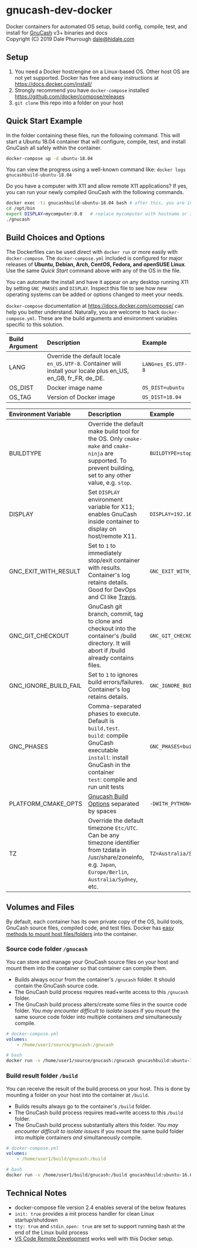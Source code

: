 # gnucash-dev-docker

Docker containers for automated OS setup, build config, compile, test, and install
for [GnuCash](https://www.gnucash.org/) v3+ binaries and docs  
Copyright (C) 2019 Dale Phurrough <dale@hidale.com>

## Setup

1. You need a Docker host/engine on a Linux-based OS.
   Other host OS are not yet supported. Docker has free and easy instructions at
   <https://docs.docker.com/install/>
2. Strongly recommend you have `docker-compose` installed
   <https://github.com/docker/compose/releases>
3. `git clone` this repo into a folder on your host

## Quick Start Example

In the folder containing these files, run the following command. This will start
a Ubuntu 18.04 container that will configure, compile, test, and install GnuCash
all safely within the container.

```bash
docker-compose up -d ubuntu-18.04
```

You can view the progress using a well-known command like:
`docker logs gnucashbuild-ubuntu-18.04`

Do you have a computer with X11 and allow remote X11 applications?
If yes, you can run your newly compiled GnuCash with the following commands.

```bash
docker exec -ti gnucashbuild-ubuntu-18.04 bash # after this, you are inside the container
cd /opt/bin
export DISPLAY=mycomputer:0.0   # replace mycomputer with hostname or IP address
./gnucash
```

## Build Choices and Options

The Dockerfiles can be used direct with `docker run` or more easily with
`docker-compose`. The `docker-compose.yml` included is configured for major releases
of **Ubuntu, Debian, Arch, CentOS, Fedora, and openSUSE Linux**. Use the same *Quick Start*
command above with any of the OS in the file.

You can automate the install and have it appear on any desktop running X11
by setting `GNC_PHASES` and `DISPLAY`. Inspect this file to see how new
operating systems can be added or options changed to meet your needs.

`docker-compose` documentation at <https://docs.docker.com/compose/> can help you
better understand. Naturally, you are welcome to hack `docker-compose.yml`. These
are the build arguments and environment variables specific to this solution.

| Build Argument | Description | Example |
| :---   | :---        | :---    |
| LANG | Override the default locale `en_US.UTF-8`. Container will install your locale plus en_US, en_GB, fr_FR, de_DE. | `LANG=es_ES.UTF-8` |
| OS_DIST | Docker image name | `OS_DIST=ubuntu` |
| OS_TAG | Version of Docker image | `OS_DIST=18.04` |

| Environment Variable | Description | Example |
| :---   | :---        | :---    |
| BUILDTYPE | Override the default make build tool for the OS. Only `cmake-make` and `cmake-ninja` are supported. To prevent building, set to any other value, e.g. `stop`. | `BUILDTYPE=stop` |
| DISPLAY | Set `DISPLAY` environment variable for X11; enables GnuCash inside container to display on host/remote X11. | `DISPLAY=192.168.1.5:0.0` |
| GNC_EXIT_WITH_RESULT | Set to `1` to immediately stop/exit container with results. Container's log retains details. Good for DevOps and CI like [Travis](https://travis-ci.org/). | `GNC_EXIT_WITH_RESULT=1` |
| GNC_GIT_CHECKOUT | GnuCash git branch, commit, tag to clone and checkout into the container's /build directory. It will abort if /build already contains files. | `GNC_GIT_CHECKOUT=3.5` |
| GNC_IGNORE_BUILD_FAIL | Set to `1` to ignores build errors/failures. Container's log retains details. | `GNC_IGNORE_BUILD_FAIL=1` |
| GNC_PHASES | Comma-separated phases to execute. Default is `build,test`.<br/>`build`: compile GnuCash executable<br/>`install`: install GnuCash in the container<br/>`test`: compile and run unit tests | `GNC_PHASES=build,install` |
| PLATFORM_CMAKE_OPTS | [Gnucash Build Options](https://code.gnucash.org/wiki/Gnucash_Build_Options) separated by spaces| `-DWITH_PYTHON=ON` |
| TZ | Override the default timezone `Etc/UTC`. Can be any timezone identifier from tzdata in /usr/share/zoneinfo, e.g. `Japan`, `Europe/Berlin`, `Australia/Sydney`, etc. | `TZ=Australia/Sydney` |

## Volumes and Files

By default, each container has its own private copy of the OS, build tools,
GnuCash source files, compiled code, and test files. Docker has
[easy methods to mount host files/folders](https://docs.docker.com/compose/compose-file/compose-file-v2/#volumes)
into the container.

### Source code folder `/gnucash`

You can store and manage your GnuCash source files on your host and mount them into
the container so that container can compile them.

* Builds always occur from the container's `/gnucash` folder. It should contain
  the GnuCash source code.
* The GnuCash build process requires read+write access to this `/gnucash` folder.
* The GnuCash build process alters/create some files in the source code folder.
  *You may encounter difficult to isolate issues* if you mount the same source
  code folder into multiple containers *and* simultaneously compile.

```yaml
# docker-compose.yml
volumes:
    - /home/user1/source/gnucash:/gnucash
```

```bash
# bash
docker run -v /home/user1/source/gnucash:/gnucash gnucashbuild:ubuntu-16.04
```

### Build result folder `/build`

You can receive the result of the build process on your host. This is done by
mounting a folder on your host into the container at `/build`.

* Builds results always go to the container's `/build` folder.
* The GnuCash build process requires read+write access to this `/build` folder.
* The GnuCash build process substantially alters this folder.
  *You may encounter difficult to isolate issues* if you mount the same
  build folder into multiple containers *and* simultaneously compile.

```yaml
# docker-compose.yml
volumes:
    - /home/user1/build/gnucash:/build
```

```bash
# bash
docker run -v /home/user1/build/gnucash:/build gnucashbuild:ubuntu-16.04
```

## Technical Notes

* docker-compose file version 2.4 enables several of the below features
* `init: true` provides a init process handler for clean Linux startup/shutdown
* `tty: true` and `stdin_open: true` are set to support running bash at the
  end of the Linux build process
* [VS Code Remote Development](https://code.visualstudio.com/docs/remote/remote-overview)
  works well with this Docker setup.
